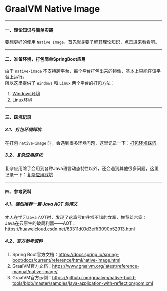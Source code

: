 # GraalVM Native Image

---------------------------------------------------------------------------------------------------------------------------

#### 一、理论知识与简单实践

要想更好的使用 `Native Image`，首先就是要了解其理论知识，[点击进来看看吧](native-image/theory-practice.md)。


---------------------------------------------------------------------------------------------------------------------------

#### 二、准备环境，打包简单SpringBoot应用

由于 `native-image` 不支持跨平台，每个平台打包出来的镜像，基本上只能在该平台上运行。<br>
所以这里提供了 `Windows` 和 `Linux` 两个平台的打包方法：
1. [Windows环境](native-image/native-image-windows.md)
2. [Linux环境](native-image/native-image-linux.md)


---------------------------------------------------------------------------------------------------------------------------

#### 三、踩坑记录

##### 3.1、打包环境踩坑

在打包 `native-image` 时，会遇到很多环境问题，这里记录一下：[打包环境踩坑](native-image/environment-treading-pit-log.md)

##### 3.2、复杂应用踩坑

复杂应用除了会用到各种Java语言动态特性以外，还会遇到其他很多问题，这里记录一下：[复杂应用踩坑](native-image/treading-pit-log.md)


---------------------------------------------------------------------------------------------------------------------------

#### 四、参考资料

##### 4.1、强烈推荐一篇 Java AOT 的博文

本人在学习Java AOT时，发现了这篇写的非常不错的文章，推荐给大家：<br>
Java在云原生的破局利器——AOT：https://huaweicloud.csdn.net/63311d00d3efff3090b52913.html

##### 4.2、官方参考资料

1. Spring Boot官方文档：https://docs.spring.io/spring-boot/docs/current/reference/html/native-image.html
2. GraalVM官方文档：https://www.graalvm.org/latest/reference-manual/native-image/
3. GraalVM官方示例：https://github.com/graalvm/native-build-tools/blob/master/samples/java-application-with-reflection/pom.xml
